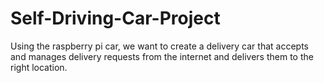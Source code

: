 # Self-Driving-Car-Project
Using the raspberry pi car, we want to create a delivery car that accepts and manages delivery requests from the internet and delivers them to the right location.
